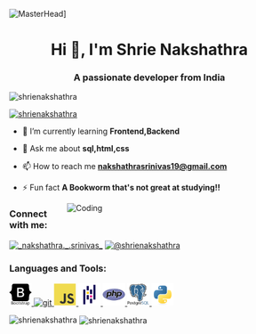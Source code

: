 ![MasterHead](https://pbs.twimg.com/media/D-jnKUPU4AE3hVR.jpg)]

<h1 align="center">Hi 👋, I'm Shrie Nakshathra</h1>
<h3 align="center">A passionate developer from India</h3>

<p align="left"> <img src="https://komarev.com/ghpvc/?username=shrienakshathra&label=Profile%20views&color=0e75b6&style=flat" alt="shrienakshathra" /> </p>

<p align="left"> <a href="https://github.com/ryo-ma/github-profile-trophy"><img src="https://github-profile-trophy.vercel.app/?username=shrienakshathra" alt="shrienakshathra" /></a> </p>

- 🌱 I’m currently learning **Frontend,Backend**

- 💬 Ask me about **sql,html,css**

- 📫 How to reach me **nakshathrasrinivas19@gmail.com**

- ⚡ Fun fact **A Bookworm that's not great at studying!!**

<img align="right" alt="Coding" width="400" src="https://cdn.dribbble.com/users/2646423/screenshots/5507196/computer.gif">

<h3 align="left">Connect with me:</h3>
<p align="left">
<a href="https://instagram.com/_nakshathra._.srinivas_" target="blank"><img align="center" src="https://raw.githubusercontent.com/rahuldkjain/github-profile-readme-generator/master/src/images/icons/Social/instagram.svg" alt="_nakshathra._.srinivas_" height="30" width="40" /></a>
<a href="https://www.hackerearth.com/@shrienakshathra" target="blank"><img align="center" src="https://raw.githubusercontent.com/rahuldkjain/github-profile-readme-generator/master/src/images/icons/Social/hackerearth.svg" alt="@shrienakshathra" height="30" width="40" /></a>
</p>

<h3 align="left">Languages and Tools:</h3>
<p align="left"> <a href="https://getbootstrap.com" target="_blank" rel="noreferrer"> <img src="https://raw.githubusercontent.com/devicons/devicon/master/icons/bootstrap/bootstrap-plain-wordmark.svg" alt="bootstrap" width="40" height="40"/> </a> <a href="https://www.w3schools.com/css/" target="_blank" rel="noreferrer"> <img src="https://www.vectorlogo.zone/logos/git-scm/git-scm-icon.svg" alt="git" width="40" height="40"/> </a> <a href="https://www.w3.org/html/" target="_blank" rel="noreferrer"> </a> <a href="https://developer.mozilla.org/en-US/docs/Web/JavaScript" target="_blank" rel="noreferrer"> <img src="https://raw.githubusercontent.com/devicons/devicon/master/icons/javascript/javascript-original.svg" alt="javascript" width="40" height="40"/> </a> <a href="https://pandas.pydata.org/" target="_blank" rel="noreferrer"> <img src="https://raw.githubusercontent.com/devicons/devicon/2ae2a900d2f041da66e950e4d48052658d850630/icons/pandas/pandas-original.svg" alt="pandas" width="40" height="40"/> </a> <a href="https://www.php.net" target="_blank" rel="noreferrer"> <img src="https://raw.githubusercontent.com/devicons/devicon/master/icons/php/php-original.svg" alt="php" width="40" height="40"/> </a> <a href="https://www.postgresql.org" target="_blank" rel="noreferrer"> <img src="https://raw.githubusercontent.com/devicons/devicon/master/icons/postgresql/postgresql-original-wordmark.svg" alt="postgresql" width="40" height="40"/> </a> <a href="https://www.python.org" target="_blank" rel="noreferrer"> <img src="https://raw.githubusercontent.com/devicons/devicon/master/icons/python/python-original.svg" alt="python" width="40" height="40"/> </a> </p>

<p><img align="left" src="https://github-readme-stats.vercel.app/api/top-langs?username=shrienakshathra&show_icons=true&locale=en&layout=compact" alt="shrienakshathra" /></p>

<p>&nbsp;<img align="center" src="https://github-readme-stats.vercel.app/api?username=shrienakshathra&show_icons=true&locale=en" alt="shrienakshathra" /></p>
